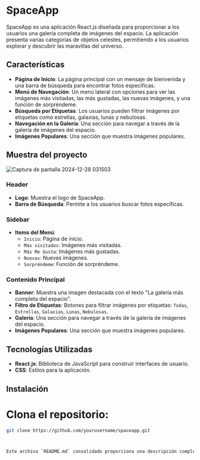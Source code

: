 # SpaceApp

SpaceApp es una aplicación React.js diseñada para proporcionar a los usuarios una galería completa de imágenes del espacio. La aplicación presenta varias categorías de objetos celestes, permitiendo a los usuarios explorar y descubrir las maravillas del universo.

## Características

- **Página de Inicio**: La página principal con un mensaje de bienvenida y una barra de búsqueda para encontrar fotos específicas.
- **Menú de Navegación**: Un menú lateral con opciones para ver las imágenes más visitadas, las más gustadas, las nuevas imágenes, y una función de sorpréndeme.
- **Búsqueda por Etiquetas**: Los usuarios pueden filtrar imágenes por etiquetas como estrellas, galaxias, lunas y nebulosas.
- **Navegación en la Galería**: Una sección para navegar a través de la galería de imágenes del espacio.
- **Imágenes Populares**: Una sección que muestra imágenes populares.

## Muestra del proyecto
![Captura de pantalla 2024-12-28 031503](https://github.com/user-attachments/assets/46652ab7-4732-4997-b9e6-964477ff86d1)

### Header
- **Logo**: Muestra el logo de SpaceApp.
- **Barra de Búsqueda**: Permite a los usuarios buscar fotos específicas.

### Sidebar
- **Items del Menú**:
  - `Inicio`: Página de inicio.
  - `Más visitados`: Imágenes más visitadas.
  - `Más Me Gusta`: Imágenes más gustadas.
  - `Nuevas`: Nuevas imágenes.
  - `Sorpréndeme`: Función de sorpréndeme.

### Contenido Principal
- **Banner**: Muestra una imagen destacada con el texto "La galería más completa del espacio".
- **Filtro de Etiquetas**: Botones para filtrar imágenes por etiquetas: `Todas`, `Estrellas`, `Galaxias`, `Lunas`, `Nebulosas`.
- **Galería**: Una sección para navegar a través de la galería de imágenes del espacio.
- **Imágenes Populares**: Una sección que muestra imágenes populares.

## Tecnologías Utilizadas

- **React.js**: Biblioteca de JavaScript para construir interfaces de usuario.
- **CSS**: Estilos para la aplicación.

## Instalación

# Clona el repositorio:
   ```bash
   git clone https://github.com/yourusername/spaceapp.git



Este archivo `README.md` consolidado proporciona una descripción completa del proyecto, sus características, componentes, tecnologías utilizadas, instrucciones de instalación, uso y cómo contribuir al proyecto. ¡Espero que te sea útil! Si necesitas algún ajuste adicional, estaré encantado de ayudarte. Cualquier contribución será bien recibida.

